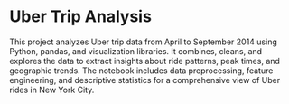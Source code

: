 # Uber Trip Analysis

This project analyzes Uber trip data from April to September 2014 using Python, pandas, and visualization libraries. It combines, cleans, and explores the data to extract insights about ride patterns, peak times, and geographic trends. The notebook includes data preprocessing, feature engineering, and descriptive statistics for a comprehensive view of Uber rides in New York City.
